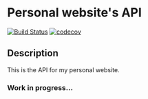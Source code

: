 # Personal website's API

[![Build Status](https://travis-ci.com/edumarques/pw-api.svg?branch=main)](https://travis-ci.com/edumarques/pw-api)
[![codecov](https://codecov.io/gh/edumarques/pw-api/branch/main/graph/badge.svg)](https://codecov.io/gh/edumarques/pw-api)

## Description
This is the API for my personal website.

### Work in progress...
